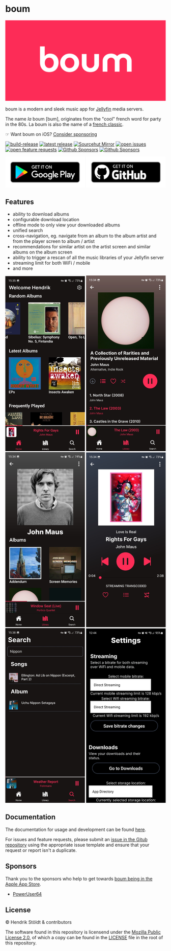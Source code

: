 # boum

![logo boum](./.github/.assets/header.png)

boum is a modern and sleek music app for [Jellyfin](https://github.com/jellyfin/jellyfin) media servers.

The name _la_ boum [bum], originates from the "cool" french word for party in the 80s. La boum is also the name of a [french classic](https://www.youtube.com/watch?v=D9KX35J1kWg).

☞ Want boum on iOS? [Consider sponsoring](https://github.com/henniaufmrenni/boum/issues/35)

[![build-release](https://github.com/henniaufmrenni/boum/actions/workflows/android-build-release.yml/badge.svg)](https://github.com/henniaufmrenni/boum/actions/workflows/android-build-release.yml)
[![latest release](https://badgen.net/github/release/henniaufmrenni/boum?icon=github)](https://github.com/henniaufmrenni/boum/releases/latest)
[![Sourcehut Mirror](https://img.shields.io/static/v1?label=Mirror&message=Sourcehut&logo=Git&color=blue)](https://git.sr.ht/~henniaufmrenni/boum)
[![open issues](https://img.shields.io/github/issues/henniaufmrenni/boum/bug?color=C6474F&label=open%20bug-issues)](https://github.com/henniaufmrenni/boum/issues?q=is%3Aissue+is%3Aopen+label%3Abug)
[![open feature requests](https://img.shields.io/github/issues/henniaufmrenni/boum/enhancement?color=B3ECEE&label=open%20feature-requests)](https://github.com/henniaufmrenni/boum/issues?q=is%3Aissue+is%3Aopen+label%3Aenhancement)
[![Github Sponsors](https://img.shields.io/static/v1?label=Sponsor&message=%E2%9D%A4&logo=GitHub&color=%23fe8e86)](https://github.com/sponsors/henniaufmrenni)
[![Github Sponsors](https://img.shields.io/static/v1?label=Sponsor&message=%E2%9D%A4&logo=liberapay&color=yellow)](https://liberapay.com/henniaufmrenni)

<p float="left">
  <a href="https://play.google.com/store/apps/details?id=de.eindm.boum"><img src=".github/.assets/badge-google-play.png" width="250"/></a>
  <a href="https://github.com/henniaufmrenni/boum/releases/latest"><img src=".github/.assets/badge-github.png" width="250"/></a>
</p>

## Features

- ability to download albums
- configurable download location
- offline mode to only view your downloaded albums
- unified search
- cross-navigation, eg. navigate from an album to the album artist and from the player screen to album / artist
- recommendations for similar artist on the artist screen and similar albums on the album screen
- ability to trigger a rescan of all the music libraries of your Jellyfin server
- streaming limit for both WiFi / mobile
- and more

<p float="left">
  <img src=".github/.assets/screenshot-home.jpg" alt="home" width="250"/>
  <img src=".github/.assets/screenshot-album.jpg" alt="home" width="250"/>
  <img src=".github/.assets/screenshot-artist.jpg" alt="home" width="250"/>
  <img src=".github/.assets/screenshot-player.jpg" alt="home" width="250"/>
  <img src=".github/.assets/screenshot-search.jpg" alt="home" width="250"/>
  <img src=".github/.assets/screenshot-settings.jpg" alt="home" width="250"/>
</p>

## Documentation

The documentation for usage and development can be found [here](./DOCUMENTATION.md).

For issues and feature requests, please submit an [issue in the Gitub repository](https://github.com/henniaufmrenni/boum/issues) using the appropriate issue template and ensure that your request or report isn't a duplicate.

## Sponsors

Thank you to the sponsors who help to get towards [boum being in the Apple App Store](https://github.com/henniaufmrenni/boum/issues/35).

- [PowerUser64](https://github.com/PowerUser64)

## License

© Hendrik Stöldt & contributors

The software found in this repository is licensend under the [Mozilla Public License 2.0](https://spdx.org/licenses/MPL-2.0.html), of which a copy can be found in the [LICENSE](LICENSE) file in the root of this repository.
